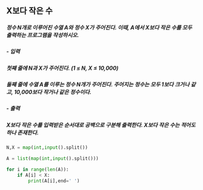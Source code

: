 ## X보다 작은 수
##### 정수 N개로 이루어진 수열 A와 정수 X가 주어진다. 이때, A에서 X보다 작은 수를 모두 출력하는 프로그램을 작성하시오.

##### - 입력
##### 첫째 줄에 N과 X가 주어진다. (1 ≤ N, X ≤ 10,000)

##### 둘째 줄에 수열 A를 이루는 정수 N개가 주어진다. 주어지는 정수는 모두 1보다 크거나 같고, 10,000보다 작거나 같은 정수이다.

##### - 출력
##### X보다 작은 수를 입력받은 순서대로 공백으로 구분해 출력한다. X보다 작은 수는 적어도 하나 존재한다.

```python
N,X = map(int,input().split())

A = list(map(int,input().split()))

for i in range(len(A)):
    if A[i] < X:
        print(A[i],end=' ')
```        
